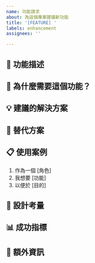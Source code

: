 ```yaml
---
name: 功能請求
about: 為這個專案建議新功能
title: '[FEATURE] '
labels: enhancement
assignees: ''

---
```


## 🚀 功能描述
<!-- 清楚簡潔地描述你想要的功能 -->

## 🤔 為什麼需要這個功能？
<!-- 解釋這個功能解決什麼問題或帶來什麼價值 -->

## 💡 建議的解決方案
<!-- 描述你希望如何實現這個功能 -->

## 🔄 替代方案
<!-- 描述你考慮過的任何替代方案 -->

## 📋 使用案例
<!-- 提供具體的使用情境 -->
1. 作為一個 [角色]
2. 我想要 [功能]
3. 以便於 [目的]

## 🎨 設計考量
<!-- 如果有 UI/UX 相關的想法 -->

## 📊 成功指標
<!-- 如何衡量這個功能是否成功 -->

## 📝 額外資訊
<!-- 加入任何其他相關資訊、截圖或參考資料 -->
